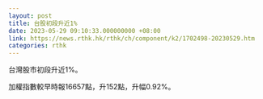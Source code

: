 ```yaml
---
layout: post
title: 台股初段升近1%
date: 2023-05-29 09:10:33.000000000 +08:00
link: https://news.rthk.hk/rthk/ch/component/k2/1702498-20230529.htm
categories: rthk
---
```


台灣股市初段升近1%。

加權指數較早時報16657點，升152點，升幅0.92%。
